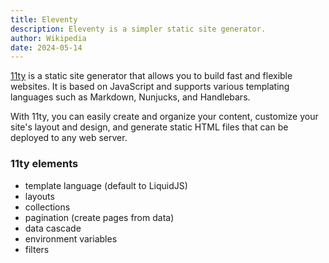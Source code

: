 ```yaml
---
title: Eleventy
description: Eleventy is a simpler static site generator.
author: Wikipedia
date: 2024-05-14
---
```

[11ty](https://www.11ty.dev/) is a static site generator that allows you to build fast and flexible websites. It is based on JavaScript and supports various templating languages such as Markdown, Nunjucks, and Handlebars.

With 11ty, you can easily create and organize your content, customize your site's layout and design, and generate static HTML files that can be deployed to any web server.

### 11ty elements
- template language (default to LiquidJS)
- layouts
- collections
- pagination (create pages from data)
- data cascade
- environment variables
- filters